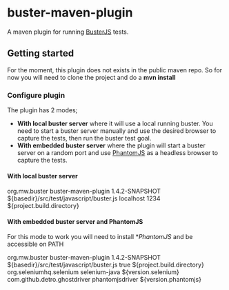 
# buster-maven-plugin

A maven plugin for running [BusterJS](http://busterjs.org) tests.


## Getting started

For the moment, this plugin does not exists in the public maven repo. So for now you will need to clone the project and do a **mvn install**

### Configure plugin

The plugin has 2 modes;
- **With local buster server** where it will use a local running buster. You need to start a buster server manually and use the desired browser to capture the tests, then run the buster test goal.
- **With embedded buster server** where the plugin will start a buster server on a random port and use [PhantomJS](http://phantomjs.org/) as a headless browser to capture the tests.

#### With local buster server
<plugin>
	<groupId>org.mw.buster</groupId>
	<artifactId>buster-maven-plugin</artifactId>
	<version>1.4.2-SNAPSHOT</version>
	<configuration>
		<busterJsFilePath>${basedir}/src/test/javascript/buster.js</busterJsFilePath>
		<hostname>localhost</hostname>
		<port>1234</port>
		<buildDirectory>${project.build.directory}</buildDirectory>
	</configuration>
</plugin>

#### With embedded buster server and PhantomJS

For this mode to work you will need to install **PhantomJS* and be accessible on PATH

<plugin>
	<groupId>org.mw.buster</groupId>
	<artifactId>buster-maven-plugin</artifactId>
	<version>1.4.2-SNAPSHOT</version>
	<configuration>
		<busterJsFilePath>${basedir}/src/test/javascript/buster.js</busterJsFilePath>
		<embeddedBusterServer>true</embeddedBusterServer>
		<buildDirectory>${project.build.directory}</buildDirectory>
	</configuration>
	<dependencies>
		<dependency>
			<groupId>org.seleniumhq.selenium</groupId>
			<artifactId>selenium-java</artifactId>
			<version>${version.selenium}</version>
		</dependency>
		<dependency>
			<groupId>com.github.detro.ghostdriver</groupId>
			<artifactId>phantomjsdriver</artifactId>
			<version>${version.phantomjs}</version>
		</dependency>
	</dependencies>
</plugin>	
